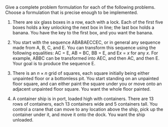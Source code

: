 

Give a complete problem formulation for each of the following problems.
Choose a formulation that is precise enough to be implemented.<br>

1.  There are six glass boxes in a row, each with a lock. Each of the
    first five boxes holds a key unlocking the next box in line; the
    last box holds a banana. You have the key to the first box, and you
    want the banana.<br>

2.  You start with the sequence ABABAECCEC, or in general any sequence
    made from A, B, C, and E. You can transform this sequence using the
    following equalities: AC = E, AB = BC, BB = E, and E$x$ = $x$ for
    any $x$. For example, ABBC can be transformed into AEC, and then AC,
    and then E. Your goal is to produce the sequence E.<br>

3.  There is an $n \times n$ grid of squares, each square initially
    being either unpainted floor or a bottomless pit. You start standing
    on an unpainted floor square, and can either paint the square under
    you or move onto an adjacent unpainted floor square. You want the
    whole floor painted.<br>

4.  A container ship is in port, loaded high with containers. There are 13
    rows of containers, each 13 containers wide and 5 containers tall.
    You control a crane that can move to any location above the ship,
    pick up the container under it, and move it onto the dock. You want
    the ship unloaded.
